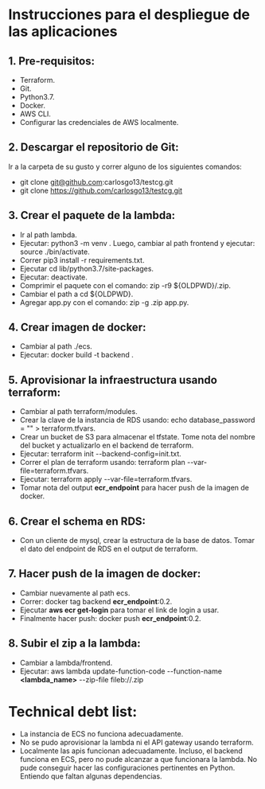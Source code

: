 # Instrucciones para el despliegue de las aplicaciones

## 1. Pre-requisitos:

- Terraform.
- Git.
- Python3.7.
- Docker.
- AWS CLI.
- Configurar las credenciales de AWS localmente.

## 2. Descargar el repositorio de Git:

Ir a la carpeta de su gusto y correr alguno de los siguientes comandos: 

- git clone git@github.com:carlosgo13/testcg.git
- git clone https://github.com/carlosgo13/testcg.git

## 3. Crear el paquete de la lambda:

- Ir al path lambda.
- Ejecutar: python3 -m venv <virtual-env>. Luego, cambiar al path frontend y ejecutar: source ./bin/activate.
- Correr pip3 install -r requirements.txt.
- Ejecutar cd lib/python3.7/site-packages.
- Ejecutar: deactivate.
- Comprimir el paquete con el comando: zip -r9 ${OLDPWD}/<function-name>.zip.
- Cambiar el path a cd ${OLDPWD}.
- Agregar app.py con el comando: zip -g <function-name>.zip app.py.

## 4. Crear imagen de docker:

- Cambiar al path ./ecs.
- Ejecutar: docker build -t backend .

## 5. Aprovisionar la infraestructura usando terraform:

- Cambiar al path terraform/modules.
- Crear la clave de la instancia de RDS usando: echo  database_password = \"<su-clave>\" > terraform.tfvars.
- Crear un bucket de S3 para almacenar el tfstate. Tome nota del nombre del bucket y actualizarlo en el backend de terraform.
- Ejecutar: terraform init --backend-config=init.txt.
- Correr el plan de terraform usando: terraform plan --var-file=terraform.tfvars.
- Ejecutar: terraform apply --var-file=terraform.tfvars.
- Tomar nota del output **ecr_endpoint** para hacer push de la imagen de docker.

## 6. Crear el schema en RDS:

- Con un cliente de mysql, crear la estructura de la base de datos. Tomar el dato del endpoint de RDS en el output de terraform.

## 7. Hacer push de la imagen de docker:

- Cambiar nuevamente al path ecs.
- Correr: docker tag backend **ecr_endpoint**:0.2.
- Ejecutar **aws ecr get-login** para tomar el link de login a usar.
- Finalmente hacer push: docker push **ecr_endpoint**:0.2.

## 8. Subir el zip a la lambda:

- Cambiar a lambda/frontend.
- Ejecutar: aws lambda update-function-code --function-name **<lambda_name>** --zip-file fileb://<function-name>.zip

# Technical debt list:

- La instancia de ECS no funciona adecuadamente.
- No se pudo aprovisionar la lambda ni el API gateway usando terraform.
- Localmente las apis funcionan adecuadamente. Incluso, el backend funciona en ECS, pero no pude alcanzar a que funcionara la lambda. No pude conseguir hacer las configuraciones pertinentes en Python. Entiendo que faltan algunas dependencias.